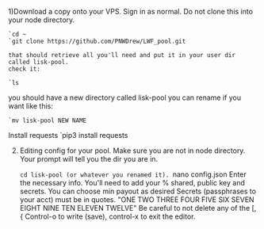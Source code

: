 

1)Download a copy onto your VPS. Sign in as normal. Do not clone this into your node directory.
	
	`cd ~
	`git clone https://github.com/PNWDrew/LWF_pool.git
	
	that should retrieve all you'll need and put it in your user dir called lisk-pool. 
	check it:

	`ls
	
  you should have a new directory called lisk-pool
	you can rename if you want like this:
	
	`mv lisk-pool NEW NAME
	
  Install requests
  `pip3 install requests
  
2) Editing config for your pool. Make sure you are not in node directory. Your prompt will tell you the dir you are in.

	`cd lisk-pool (or whatever you renamed it).
	`nano config.json
		Enter the necessary info. You'll need to add your % shared, public key and secrets. You can choose min payout as desired
		Secrets (passphrases to your acct) must be in quotes. 
		"ONE TWO THREE FOUR FIVE SIX SEVEN EIGHT NINE TEN ELEVEN TWELVE"
    Be careful to not delete any of the [,{ 
  Control-o to write (save), control-x to exit the editor.
  
